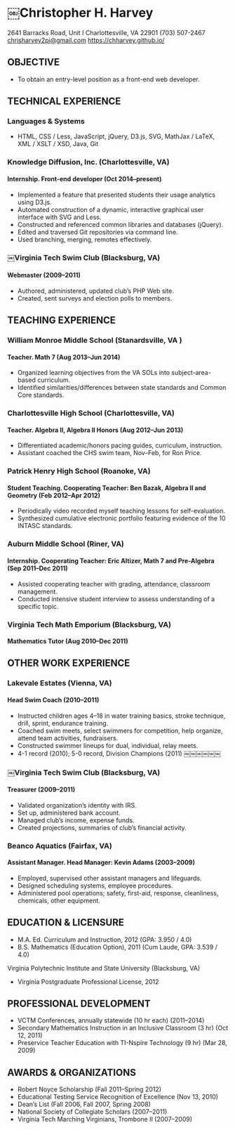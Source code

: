 # ￼Christopher H. Harvey

2641 Barracks Road, Unit I
Charlottesville, VA 22901
(703) 507-2467
chrisharvey2pi@gmail.com
https://chharvey.github.io/

## OBJECTIVE

- To obtain an entry-level position as a front-end web developer.

## TECHNICAL EXPERIENCE

### Languages & Systems

- HTML, CSS / Less, JavaScript, jQuery, D3.js, SVG, MathJax / LaTeX, XML / XSLT / XSD, Java, Git

### Knowledge Diffusion, Inc. (Charlottesville, VA)
#### Internship. Front-end developer (Oct 2014–present)

- Implemented a feature that presented students their usage analytics using D3.js.
- Automated construction of a dynamic, interactive graphical user interface with SVG and Less.
- Constructed and referenced common libraries and databases (jQuery).
- Edited and traversed Git repositories via command line.
- Used branching, merging, remotes effectively.

### ￼Virginia Tech Swim Club (Blacksburg, VA)
#### Webmaster (2009–2011)

- Authored, administered, updated club’s PHP Web site.
- Created, sent surveys and election polls to members.

## TEACHING EXPERIENCE

### William Monroe Middle School (Stanardsville, VA )
#### Teacher. Math 7 (Aug 2013–Jun 2014)

- Organized learning objectives from the VA SOLs into subject-area-based curriculum.
- Identified similarities/differences between state standards and Common Core standards.

### Charlottesville High School (Charlottesville, VA)
#### Teacher. Algebra II, Algebra II Honors (Aug 2012–Jun 2013)

- Differentiated academic/honors pacing guides, curriculum, instruction.
- Assistant coached the CHS swim team, Nov–Feb, for Ron Price.

### Patrick Henry High School (Roanoke, VA)
#### Student Teaching. Cooperating Teacher: Ben Bazak, Algebra II and Geometry (Feb 2012–Apr 2012)

- Periodically video recorded myself teaching lessons for self-evaluation.
- Synthesized cumulative electronic portfolio featuring evidence of the 10 INTASC standards.

### Auburn Middle School (Riner, VA)
#### Internship. Cooperating Teacher: Eric Altizer, Math 7 and Pre-Algebra (Sep 2011–Dec 2011)

- Assisted cooperating teacher with grading, attendance, classroom management.
- Conducted intensive student interview to assess understanding of a specific topic.

### Virginia Tech Math Emporium (Blacksburg, VA)
#### Mathematics Tutor (Aug 2010–Dec 2011)

## OTHER WORK EXPERIENCE

### Lakevale Estates (Vienna, VA)
#### Head Swim Coach (2010–2011)

- Instructed children ages 4–18 in water training basics, stroke technique, drill, sprint, endurance training.
- Coached swim meets, select swimmers for competition, help organize, attend team activities, fundraisers.
- Constructed swimmer lineups for dual, individual, relay meets.
- 4-1 record (2010); 5-0 record, Division Champions (2011)
￼￼￼￼￼￼
### ￼Virginia Tech Swim Club (Blacksburg, VA)
#### Treasurer (2009–2011)

- Validated organization’s identity with IRS.
- Set up, administered bank account.
- Managed club’s income, expense funds.
- Created projections, summaries of club’s financial activity.

### Beanco Aquatics (Fairfax, VA)
#### Assistant Manager. Head Manager: Kevin Adams (2003–2009)

- Employed, supervised other assistant managers and lifeguards.
- Designed scheduling systems, employee procedures.
- Administered pool operations; safety, first-aid, response, cleanliness, chemicals, other equipment.

## EDUCATION & LICENSURE

- M.A. Ed. Curriculum and Instruction, 2012 (GPA: 3.950 / 4.0)
- B.S. Mathematics (Education Option), 2011 (Cum Laude, GPA: 3.539 / 4.0)

Virginia Polytechnic Institute and State University (Blacksburg, VA)

- Virginia Postgraduate Professional License, 2012

## PROFESSIONAL DEVELOPMENT

- VCTM Conferences, annually statewide (10 hr each) (2011–2014)
- Secondary Mathematics Instruction in an Inclusive Classroom (3 hr) (Oct 12, 2011)
- Preservice Teacher Education with TI-Nspire Technology (9 hr) (Mar 28, 2009)

## AWARDS & ORGANIZATIONS

- Robert Noyce Scholarship (Fall 2011–Spring 2012)
- Educational Testing Service Recognition of Excellence (Nov 13, 2010)
- Dean’s List (Fall 2006, Fall 2007, Spring 2008)
- National Society of Collegiate Scholars (2007–2011)
- Virginia Tech Marching Virginians, Trombone II (2007–2009)
